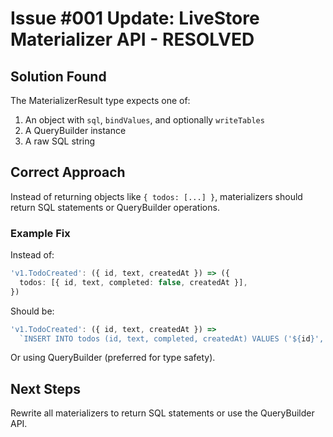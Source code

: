 # Issue #001 Update: LiveStore Materializer API - RESOLVED

## Solution Found

The MaterializerResult type expects one of:
1. An object with `sql`, `bindValues`, and optionally `writeTables`
2. A QueryBuilder instance
3. A raw SQL string

## Correct Approach

Instead of returning objects like `{ todos: [...] }`, materializers should return SQL statements or QueryBuilder operations.

### Example Fix

Instead of:
```typescript
'v1.TodoCreated': ({ id, text, createdAt }) => ({
  todos: [{ id, text, completed: false, createdAt }],
})
```

Should be:
```typescript
'v1.TodoCreated': ({ id, text, createdAt }) => 
  `INSERT INTO todos (id, text, completed, createdAt) VALUES ('${id}', '${text}', false, ${createdAt})`
```

Or using QueryBuilder (preferred for type safety).

## Next Steps

Rewrite all materializers to return SQL statements or use the QueryBuilder API.